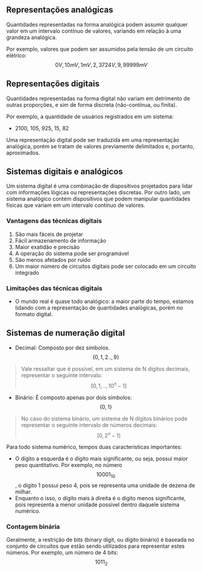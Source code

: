 ## Representações analógicas

Quantidades representadas na forma analógica podem assumir qualquer valor em um intervalo contínuo de valores, variando em relação à uma grandeza analógica.

Por exemplo, valores que podem ser assumidos pela tensão de um circuito elétrico:
$$0V, 10mV, 1mV, 2,3724V, 9,99999mV$$

## Representações digitais

Quantidades representadas na forma digital não variam em detrimento de outras proporções, e sim de forma discreta (não-contínua, ou finita).

Por exemplo, a quantidade de usuários registrados em um sistema:
* 2100, 105, 925, 15, 82

Uma representação digital pode ser traduzida em uma representação analógica, porém se tratam de valores previamente delimitados e, portanto, aproximados.

## Sistemas digitais e analógicos

Um sistema digital é uma combinação de dispositivos projetados para lidar com informações lógicas ou representações discretas. Por outro lado, um sistema analógico contém dispositivos que podem manipular quantidades físicas que variam em um intervalo contínuo de valores.

### Vantagens das técnicas digitais

1. São mais fáceis de projetar
2. Fácil armazenamento de informação
3. Maior exatidão e precisão
4. A operação do sistema pode ser programável
5. São menos afetados por ruído
6. Um maior número de circuitos digitais pode ser colocado em um circuito integrado
### Limitações das técnicas digitais

- O mundo real é quase todo analógico: a maior parte do tempo, estamos lidando com a representação de quantidades analógicas, porém no formato digital.
## Sistemas de numeração digital

* Decimal: Composto por dez símbolos. $$\{0,1,2..,9\}$$
> Vale ressaltar que é possível, em um sistema de N dígitos decimais, representar o seguinte intervalo: $$[0,1,..,10^n-1]$$

* Binário: É composto apenas por dois símbolos: $$\{0,1\}$$
> No caso do sistema binário, um sistema de N dígitos binários pode representar o seguinte intervalo de números decimais: $$[0,2^n-1]$$

Para todo sistema numérico, tempos duas características importantes: 
* O dígito a esquerda é o dígito mais significante, ou seja, possui maior peso quantitativo. Por exemplo, no número $$10001_{10}$$, o dígito 1 possui peso 4, pois se representa uma unidade de dezena de milhar.
* Enquanto o isso, o dígito mais à direita é o dígito menos significante, pois representa a menor unidade possível dentro daquele sistema numérico.
### Contagem binária
Geralmente, a restrição de bits (binary digit, ou dígito binário) é baseada no conjunto de circuitos que estão sendo utilizados para representar estes números. Por exemplo, um número de 4 bits: $$1011_2$$